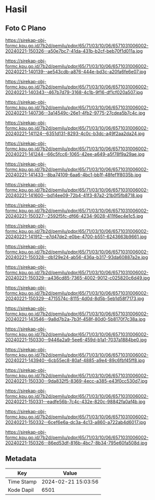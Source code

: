 # Hasil

## Foto C Plano

https://sirekap-obj-formc.kpu.go.id/7b2d/pemilu/pdpr/65/71/03/10/06/6571031006002-20240221-150326--a50e7bc7-41da-431b-b2cf-beb70f1d011a.jpg

https://sirekap-obj-formc.kpu.go.id/7b2d/pemilu/pdpr/65/71/03/10/06/6571031006002-20240221-140139--ae543cdb-a876-444e-bd3c-a20fa6fe6e07.jpg

https://sirekap-obj-formc.kpu.go.id/7b2d/pemilu/pdpr/65/71/03/10/06/6571031006002-20240221-140343--467b7d79-3168-4c1b-9f16-df1cf020a507.jpg

https://sirekap-obj-formc.kpu.go.id/7b2d/pemilu/pdpr/65/71/03/10/06/6571031006002-20240221-140736--3a14549c-26e1-4fb2-9775-27cdea5b7c4c.jpg

https://sirekap-obj-formc.kpu.go.id/7b2d/pemilu/pdpr/65/71/03/10/06/6571031006002-20240221-141124--6351d131-8293-4c0c-b3dc-a49f2aa2da24.jpg

https://sirekap-obj-formc.kpu.go.id/7b2d/pemilu/pdpr/65/71/03/10/06/6571031006002-20240221-141244--66c5fcc6-1065-42ee-a649-a5f78f9a29ae.jpg

https://sirekap-obj-formc.kpu.go.id/7b2d/pemilu/pdpr/65/71/03/10/06/6571031006002-20240221-141433--8ba74109-6aa6-4bc1-bb1f-48fef1f8035b.jpg

https://sirekap-obj-formc.kpu.go.id/7b2d/pemilu/pdpr/65/71/03/10/06/6571031006002-20240221-141600--bd14ee09-72b4-41f3-87a2-21b0f5fb8718.jpg

https://sirekap-obj-formc.kpu.go.id/7b2d/pemilu/pdpr/65/71/03/10/06/6571031006002-20240221-150327--2592f5fc-df66-4234-9028-411f6ec4e1c5.jpg

https://sirekap-obj-formc.kpu.go.id/7b2d/pemilu/pdpr/65/71/03/10/06/6571031006002-20240221-141912--e7d47de2-e0be-4700-b551-6243663b9661.jpg

https://sirekap-obj-formc.kpu.go.id/7b2d/pemilu/pdpr/65/71/03/10/06/6571031006002-20240221-150328--db129e24-ab56-436a-b317-93da60887a2e.jpg

https://sirekap-obj-formc.kpu.go.id/7b2d/pemilu/pdpr/65/71/03/10/06/6571031006002-20240221-150329--a436cd85-7365-4002-9012-c025820c6d49.jpg

https://sirekap-obj-formc.kpu.go.id/7b2d/pemilu/pdpr/65/71/03/10/06/6571031006002-20240221-150329--4715574c-8115-4d0d-8d5b-5eb1d58f7173.jpg

https://sirekap-obj-formc.kpu.go.id/7b2d/pemilu/pdpr/65/71/03/10/06/6571031006002-20240221-143546--9a8d7b2a-7b3f-458f-80d0-5b8170f7c38a.jpg

https://sirekap-obj-formc.kpu.go.id/7b2d/pemilu/pdpr/65/71/03/10/06/6571031006002-20240221-150330--9446a2a9-5ee6-459d-b1a1-7037a1884be0.jpg

https://sirekap-obj-formc.kpu.go.id/7b2d/pemilu/pdpr/65/71/03/10/06/6571031006002-20240221-143940--6cb55ec8-80af-4885-a9e4-89c6fbf45ff8.jpg

https://sirekap-obj-formc.kpu.go.id/7b2d/pemilu/pdpr/65/71/03/10/06/6571031006002-20240221-150330--9da832f5-8369-4ecc-a385-e43f0cc530d7.jpg

https://sirekap-obj-formc.kpu.go.id/7b2d/pemilu/pdpr/65/71/03/10/06/6571031006002-20240221-150331--eadfe56b-7c4c-432e-820c-98842fa0af4b.jpg

https://sirekap-obj-formc.kpu.go.id/7b2d/pemilu/pdpr/65/71/03/10/06/6571031006002-20240221-150332--6cef6e6a-dc3a-4c13-a860-a722ab4d6017.jpg

https://sirekap-obj-formc.kpu.go.id/7b2d/pemilu/pdpr/65/71/03/10/06/6571031006002-20240221-150326--86ed53df-816b-4bc7-8b34-795e60fa508d.jpg


## Metadata

| Key        | Value               |
| ---------- | ------------------- |
| Time Stamp | 2024-02-21 15:03:56 |
| Kode Dapil | 6501                |




